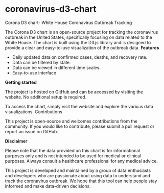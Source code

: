 # coronavirus-d3-chart
Corona D3 chart- White House Coronavirus Outbreak Tracking

The Corona D3 chart is an open-source project for tracking the coronavirus outbreak in the United States, specifically focusing on data related to the White House. The chart is built using the D3.js library and is designed to provide a clear and easy-to-use visualization of the outbreak data.
**Features**

- Daily updated data on confirmed cases, deaths, and recovery rate.
- Data can be filtered by state.
- Data can be viewed in different time scales.
- Easy-to-use interface


**Getting started**

The project is hosted on GitHub and can be accessed by visiting the website. No additional setup is required.

To access the chart, simply visit the website and explore the various data visualizations.
Contributions

This project is open-source and welcomes contributions from the community. If you would like to contribute, please submit a pull request or report an issue on GitHub.

**Disclaimer**

Please note that the data provided on this chart is for informational purposes only and is not intended to be used for medical or clinical purposes. Always consult a healthcare professional for any medical advice.

This project is developed and maintained by a group of data enthusiasts and developers who are passionate about using data to understand and track the coronavirus outbreak. We hope that this tool can help people stay informed and make data-driven decisions.
